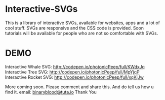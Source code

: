 # Interactive-SVGs
This is a library of interactive SVGs, available for websites, apps and a lot of cool stuff. SVGs are responsive and the CSS code is provided. Soon tutorials will be available for people who are not so comfortable with SVGs.

# DEMO
Interactive Whale SVG: http://codepen.io/photonicPeep/full/KWdxJq
Interactive Tree SVG: http://codepen.io/photonicPeep/full/MpYjqP
Interactive Rocket SVG: http://codepen.io/photonicPeep/full/xqKjJw

More coming soon. Please comment and share this. And do tell us how u find it.
email: binaryblood@tuta.io
Thank You
